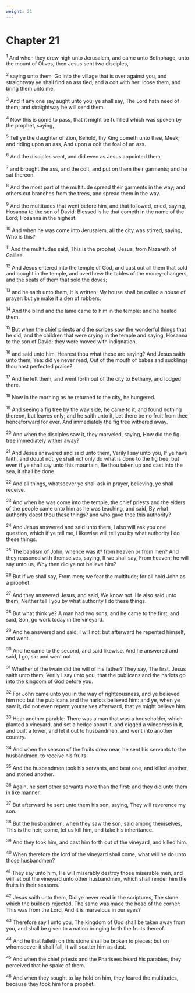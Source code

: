 ```yaml
---
weight: 21
---
```


# Chapter 21

<sup>1</sup> And when they drew nigh unto Jerusalem, and came unto Bethphage, unto the mount of Olives, then Jesus sent two disciples, 

<sup>2</sup> saying unto them, Go into the village that is over against you, and straightway ye shall find an ass tied, and a colt with her: loose them, and bring them unto me. 

<sup>3</sup> And if any one say aught unto you, ye shall say, The Lord hath need of them; and straightway he will send them. 

<sup>4</sup> Now this is come to pass, that it might be fulfilled which was spoken by the prophet, saying, 

<sup>5</sup> Tell ye the daughter of Zion, Behold, thy King cometh unto thee, Meek, and riding upon an ass, And upon a colt the foal of an ass. 

<sup>6</sup> And the disciples went, and did even as Jesus appointed them, 

<sup>7</sup> and brought the ass, and the colt, and put on them their garments; and he sat thereon. 

<sup>8</sup> And the most part of the multitude spread their garments in the way; and others cut branches from the trees, and spread them in the way. 

<sup>9</sup> And the multitudes that went before him, and that followed, cried, saying, Hosanna to the son of David: Blessed is he that cometh in the name of the Lord; Hosanna in the highest. 

<sup>10</sup> And when he was come into Jerusalem, all the city was stirred, saying, Who is this? 

<sup>11</sup> And the multitudes said, This is the prophet, Jesus, from Nazareth of Galilee. 

<sup>12</sup> And Jesus entered into the temple of God, and cast out all them that sold and bought in the temple, and overthrew the tables of the money-changers, and the seats of them that sold the doves; 

<sup>13</sup> and he saith unto them, It is written, My house shall be called a house of prayer: but ye make it a den of robbers. 

<sup>14</sup> And the blind and the lame came to him in the temple: and he healed them. 

<sup>15</sup> But when the chief priests and the scribes saw the wonderful things that he did, and the children that were crying in the temple and saying, Hosanna to the son of David; they were moved with indignation, 

<sup>16</sup> and said unto him, Hearest thou what these are saying? And Jesus saith unto them, Yea: did ye never read, Out of the mouth of babes and sucklings thou hast perfected praise? 

<sup>17</sup> And he left them, and went forth out of the city to Bethany, and lodged there. 

<sup>18</sup> Now in the morning as he returned to the city, he hungered. 

<sup>19</sup> And seeing a fig tree by the way side, he came to it, and found nothing thereon, but leaves only; and he saith unto it, Let there be no fruit from thee henceforward for ever. And immediately the fig tree withered away. 

<sup>20</sup> And when the disciples saw it, they marveled, saying, How did the fig tree immediately wither away? 

<sup>21</sup> And Jesus answered and said unto them, Verily I say unto you, If ye have faith, and doubt not, ye shall not only do what is done to the fig tree, but even if ye shall say unto this mountain, Be thou taken up and cast into the sea, it shall be done. 

<sup>22</sup> And all things, whatsoever ye shall ask in prayer, believing, ye shall receive. 

<sup>23</sup> And when he was come into the temple, the chief priests and the elders of the people came unto him as he was teaching, and said, By what authority doest thou these things? and who gave thee this authority? 

<sup>24</sup> And Jesus answered and said unto them, I also will ask you one question, which if ye tell me, I likewise will tell you by what authority I do these things. 

<sup>25</sup> The baptism of John, whence was it? from heaven or from men? And they reasoned with themselves, saying, If we shall say, From heaven; he will say unto us, Why then did ye not believe him? 

<sup>26</sup> But if we shall say, From men; we fear the multitude; for all hold John as a prophet. 

<sup>27</sup> And they answered Jesus, and said, We know not. He also said unto them, Neither tell I you by what authority I do these things. 

<sup>28</sup> But what think ye? A man had two sons; and he came to the first, and said, Son, go work today in the vineyard. 

<sup>29</sup> And he answered and said, I will not: but afterward he repented himself, and went. 

<sup>30</sup> And he came to the second, and said likewise. And he answered and said, I go, sir: and went not. 

<sup>31</sup> Whether of the twain did the will of his father? They say, The first. Jesus saith unto them, Verily I say unto you, that the publicans and the harlots go into the kingdom of God before you. 

<sup>32</sup> For John came unto you in the way of righteousness, and ye believed him not: but the publicans and the harlots believed him: and ye, when ye saw it, did not even repent yourselves afterward, that ye might believe him. 

<sup>33</sup> Hear another parable: There was a man that was a householder, which planted a vineyard, and set a hedge about it, and digged a winepress in it, and built a tower, and let it out to husbandmen, and went into another country. 

<sup>34</sup> And when the season of the fruits drew near, he sent his servants to the husbandmen, to receive his fruits. 

<sup>35</sup> And the husbandmen took his servants, and beat one, and killed another, and stoned another. 

<sup>36</sup> Again, he sent other servants more than the first: and they did unto them in like manner. 

<sup>37</sup> But afterward he sent unto them his son, saying, They will reverence my son. 

<sup>38</sup> But the husbandmen, when they saw the son, said among themselves, This is the heir; come, let us kill him, and take his inheritance. 

<sup>39</sup> And they took him, and cast him forth out of the vineyard, and killed him. 

<sup>40</sup> When therefore the lord of the vineyard shall come, what will he do unto those husbandmen? 

<sup>41</sup> They say unto him, He will miserably destroy those miserable men, and will let out the vineyard unto other husbandmen, which shall render him the fruits in their seasons. 

<sup>42</sup> Jesus saith unto them, Did ye never read in the scriptures, The stone which the builders rejected, The same was made the head of the corner: This was from the Lord, And it is marvelous in our eyes? 

<sup>43</sup> Therefore say I unto you, The kingdom of God shall be taken away from you, and shall be given to a nation bringing forth the fruits thereof. 

<sup>44</sup> And he that falleth on this stone shall be broken to pieces: but on whomsoever it shall fall, it will scatter him as dust. 

<sup>45</sup> And when the chief priests and the Pharisees heard his parables, they perceived that he spake of them. 

<sup>46</sup> And when they sought to lay hold on him, they feared the multitudes, because they took him for a prophet. 


